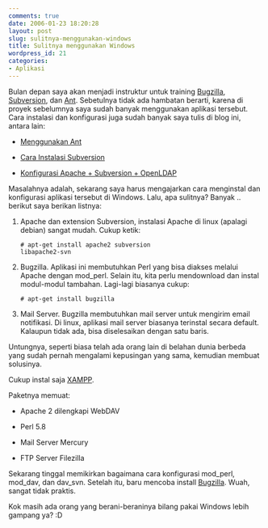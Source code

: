 ```yaml
---
comments: true
date: 2006-01-23 18:20:28
layout: post
slug: sulitnya-menggunakan-windows
title: Sulitnya menggunakan Windows
wordpress_id: 21
categories:
- Aplikasi
---
```


Bulan depan saya akan menjadi instruktur untuk training [Bugzilla](http://www.bugzilla.org), [Subversion](http://subversion.tigris.org), dan [Ant](http://ant.apache.org). Sebetulnya tidak ada hambatan berarti, karena di proyek sebelumnya saya sudah banyak menggunakan aplikasi tersebut. Cara instalasi dan konfigurasi juga sudah banyak saya tulis di blog ini, antara lain: 




	
  * [Menggunakan Ant](http://endy.artivisi.com/downloads/slide/Tutorial-Ant.pdf)

	
  * [Cara Instalasi Subversion](http://endy.artivisi.com/blog/?p=7)

	
  * [Konfigurasi Apache + Subversion + OpenLDAP](http://endy.artivisi.com/blog/?p=8)



Masalahnya adalah, sekarang saya harus mengajarkan cara menginstal dan konfigurasi aplikasi tersebut di Windows. Lalu, apa sulitnya? Banyak .. berikut saya berikan listnya: 

1. Apache dan extension Subversion, instalasi Apache di linux (apalagi debian) sangat mudah. Cukup ketik: 
    
    <code># apt-get install  apache2 subversion libapache2-svn</code>



2. Bugzilla. Aplikasi ini membutuhkan Perl yang bisa diakses melalui Apache dengan mod_perl. Selain itu, kita perlu mendownload dan instal modul-modul tambahan. Lagi-lagi biasanya cukup: 
    
    <code># apt-get install  bugzilla</code>



3. Mail Server. Bugzilla membutuhkan mail server untuk mengirim email notifikasi. Di linux, aplikasi mail server biasanya terinstal secara default. Kalaupun tidak ada, bisa diselesaikan dengan satu baris.

Untungnya, seperti biasa telah ada orang lain di belahan dunia berbeda yang sudah pernah mengalami kepusingan yang sama, kemudian membuat solusinya. 

Cukup instal saja [XAMPP](http://www.apachefriends.org/en/xampp-windows.html). 

Paketnya memuat: 



	
  * Apache 2 dilengkapi WebDAV

	
  * Perl 5.8

	
  * Mail Server Mercury

        
  * FTP Server Filezilla



Sekarang tinggal memikirkan bagaimana cara konfigurasi mod_perl, mod_dav, dan dav_svn. Setelah itu, baru mencoba install [Bugzilla](http://www.bugzilla.org). Wuah, sangat tidak praktis. 

Kok masih ada orang yang berani-beraninya bilang pakai Windows lebih gampang ya? :D
